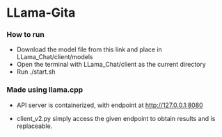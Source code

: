 # LLama-Gita

### How to run
- Download the model file from this link and place in LLama_Chat/client/models
- Open the terminal with LLama_Chat/client as the current directory
- Run ./start.sh


### Made using llama.cpp

- API server is containerized, with endpoint at http://127.0.0.1:8080

- client_v2.py simply access the given endpoint to obtain results and is replaceable.


